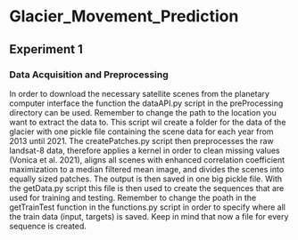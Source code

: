 # Glacier_Movement_Prediction

## Experiment 1 

### Data Acquisition and Preprocessing

In order to download the necessary satellite scenes from the planetary computer interface the function the dataAPI.py script in the preProcessing directory can be used. Remember to change the path to the location you want to extract the data to. This script wil create a folder for the data of the glacier with one pickle file containing the scene data for each year from 2013 until 2021. The createPatches.py script then preprocesses the raw landsat-8 data, therefore applies a kernel in order to clean missing values (Vonica et al. 2021), aligns all scenes with enhanced correlation coefficient maximization to a median filtered mean image, and divides the scenes into equally sized patches. The output is then saved in one big pickle file. With the getData.py script this file is then used to create the sequences that are used for training and testing. Remember to change the poath in the getTrainTest function in the functions.py script in order to specify where all the train data (input, targets) is saved. Keep in mind that now a file for every sequence is created. 
